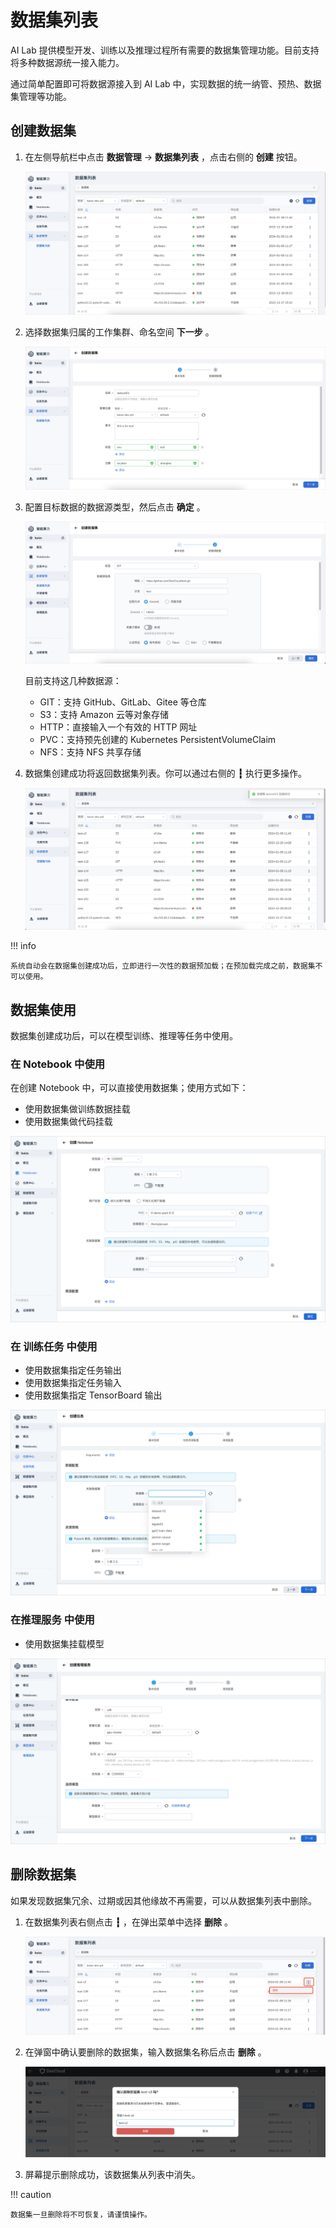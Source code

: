 # 数据集列表

AI Lab 提供模型开发、训练以及推理过程所有需要的数据集管理功能。目前支持将多种数据源统一接入能力。

通过简单配置即可将数据源接入到 AI Lab 中，实现数据的统一纳管、预热、数据集管理等功能。

## 创建数据集

1. 在左侧导航栏中点击 **数据管理** -> **数据集列表** ，点击右侧的 **创建** 按钮。

    ![点击创建](../images/dataset01.png)

2. 选择数据集归属的工作集群、命名空间 **下一步** 。

    ![填写参数](../images/dataset02.png)

3. 配置目标数据的数据源类型，然后点击 **确定** 。

    ![任务资源配置](../images/dataset03.png)

    目前支持这几种数据源：

    - GIT：支持 GitHub、GitLab、Gitee 等仓库
    - S3：支持 Amazon 云等对象存储
    - HTTP：直接输入一个有效的 HTTP 网址
    - PVC：支持预先创建的 Kubernetes PersistentVolumeClaim
    - NFS：支持 NFS 共享存储

4. 数据集创建成功将返回数据集列表。你可以通过右侧的 **┇** 执行更多操作。

    ![数据集列表](../images/dataset04.png)

!!! info

    系统自动会在数据集创建成功后，立即进行一次性的数据预加载；在预加载完成之前，数据集不可以使用。

## 数据集使用

数据集创建成功后，可以在模型训练、推理等任务中使用。

### 在 Notebook 中使用

在创建 Notebook 中，可以直接使用数据集；使用方式如下：

- 使用数据集做训练数据挂载
- 使用数据集做代码挂载

![数据集列表](../images/dataset05.png)

### 在 训练任务 中使用

- 使用数据集指定任务输出
- 使用数据集指定任务输入
- 使用数据集指定 TensorBoard 输出

![任务管理](../images/dataset06.png)

### 在推理服务 中使用

- 使用数据集挂载模型

![推理服务](../images/dataset07.png)

## 删除数据集

如果发现数据集冗余、过期或因其他缘故不再需要，可以从数据集列表中删除。

1. 在数据集列表右侧点击 **┇** ，在弹出菜单中选择 **删除** 。

    ![删除](../images/ds-delete01.png)

1. 在弹窗中确认要删除的数据集，输入数据集名称后点击 **删除** 。

    ![确认删除](../images/ds-delete02.png)

1. 屏幕提示删除成功，该数据集从列表中消失。

!!! caution

    数据集一旦删除将不可恢复，请谨慎操作。
